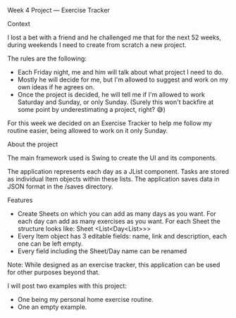 Week 4 Project — Exercise Tracker

Context

I lost a bet with a friend and he challenged me that for the next 52 weeks, during weekends I need to create from scratch a new project.

The rules are the following:
- Each Friday night, me and him will talk about what project I need to do.
- Mostly he will decide for me, but I'm allowed to suggest and work on my own ideas if he agrees on.
- Once the project is decided, he will tell me if I'm allowed to work Saturday and Sunday, or only Sunday.
(Surely this won't backfire at some point by underestimating a project, right? 😅)

For this week we decided on an Exercise Tracker to help me follow my routine easier, being allowed to work on it only Sunday.

About the project

The main framework used is Swing to create the UI and its components.

The application represents each day as a JList component. Tasks are stored as individual Item objects within these lists. The application saves data in JSON format in the /saves directory.

Features

- Create Sheets on which you can add as many days as you want. For each day can add as many exercises as you want. For each Sheet the structure looks like: Sheet <List<Day<List<item>>>>
- Every Item object has 3 editable fields: name, link and description, each one can be left empty.
- Every field including the Sheet/Day name can be renamed

Note: While designed as an exercise tracker, this application can be used for other purposes beyond that.

I will post two examples with this project:
- One being my personal home exercise routine.
- One an empty example.
